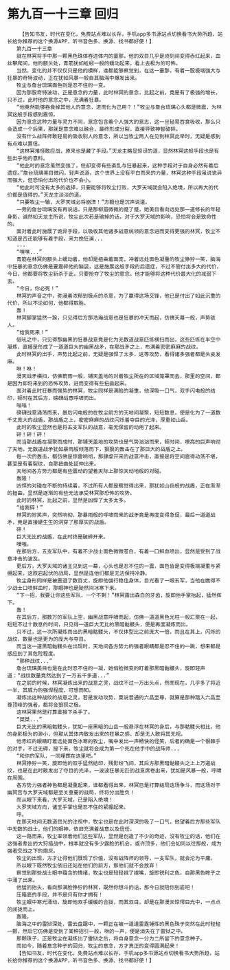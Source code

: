 # 第九百一十三章 回归
        【告知书友，时代在变化，免费站点难以长存，手机app多书源站点切换看书大势所趋，站长给你推荐的这个换源APP，听书音色多、换源、找书都好使！】
       第九百一十三章
       就在林冥将手中那一颗黑色珠体吞进体内的霎那，他的双目几乎是顷刻间变得赤红起来，血丝攀爬间，他的额头处，青筋犹如蚯蚓一般的蠕动起来，看上去极为的可怖。
       当然，变化的并不仅仅只是他的模样，谁都能够察觉到，在这一霎那，有着一股极端强大与狂暴的奇特波动，正在犹如风暴一般自其脑海中爆发出来。
       牧尘与詹台琉璃面色则是忍不住的一变。
       因为那股奇特波动，正是意念的力量，此时林冥的意念，比起之前，竟是有了极强的增长，只不过，此时他的意念之中，充满着狂暴。
       “他竟然能够吞食掉其他人的意念，进而化为己用？！”牧尘与詹台琉璃心头都是微震，为林冥这般手段感到震惊。
       因为意念这种力量与灵力不同，意念包含着个人强大的意志，这一旦轻易吞食吸收，那么只会造成一个后果，那就是意念难以融合，最终形成分裂，直接导致神智破碎。
       没有什么战阵师敢轻易的吸收别人的意念，所以当牧尘两人在见到林冥此举时，无疑是感到有点难以置信。
       “这林冥难怪敢应战，原来也是藏了手段。”天龙主略显惊讶的道，显然林冥这般手段也是有些出乎他的意料。
       “他此时的意念虽然变强了，但却变得有些紊乱与狂暴起来，这种手段对于自身必然有着后遗症。”詹台琉璃美目微闪，轻声说道，这个世界上没有平白而来的力量，林冥这种手段虽说诡异而强大，但恐怕付出的代价也不会小。
       “他此时可没有太多的选择，只要能够将牧尘打败，大罗天域就会陷入绝境，所以再大的代价都是值得的。”天龙主淡淡的道。
       “只要牧尘一输，大罗天域必将崩溃！”方毅也是沉声说道。
       一旁的詹台琉璃没有再说话，只是那柳眉微微的蹙了蹙，她美目看向远处那一道修长的年轻身影，诚然如天龙主所说，牧尘此次若是输掉的话，对于大罗天域的影响，恐怕将会是致命性的。
       面对着此时施展了诡异手段，以吸收其他诸多战意统领的意念进而变得更强的林冥，牧尘不知道是否还能够有着手段，来力挽狂澜...
       ...
       “嘿嘿...”
       青筋在林冥的额头上蠕动着，他却是扭曲着面庞，冲着远处面色凝重的牧尘狰狞一笑，脑海中狂暴的意念仿佛是要震碎他的脑袋，这是施展这般手段的后遗症，不过不管付出多大的代价，今日，他都要将牧尘斩杀于此，只要抢夺了牧尘的意念，他才能够将这种代价最大化的减弱下去。
       “今日，你必死！”
       林冥的声音之中，弥漫着浓郁到极点的杀意，为了赢得这场交锋，他已是付出了如此沉重的代价，所以不论如何，他都得取胜。
       轰！
       林冥脚掌猛然一跺，只见得后方那浩瀚战意也是狂暴的冲天而起，仿佛天幕一般，声势骇人。
       “给我死来！”
       低吼之中，只见得那幽黑的狂暴战意竟是化为无数道战意匹练横扫而出，这些匹练在半空中凝炼，直接是形成了一道道巨大的幽黑战矛，在那战矛之上，布满着密密麻麻的战纹。
       此时林冥的出手，声势比起之前，无疑是强悍了太多，这等攻势，看得诸多强者都是头皮发麻。
       咻！咻！
       漫天战矛横扫，仿佛箭雨一般，铺天盖地的对着牧尘所在的区域笼罩而去，那里的空间，都是因为即将来到的恐怖攻势，进而变得有些扭曲起来。
       面对着此时狂暴而强势的林冥，牧尘同样是满脸的凝重，他深吸一口气，双手闪电般的结印，顿时在其后方，磅礴战意呼啸而出。
       嗡嗡！
       磅礴战意涌荡而来，最后闪电般的在牧尘前方的天地间凝聚，短短数息，便是化为了一道数千丈庞大的战盾，那战盾之上，密密麻麻的战纹闪烁着夺目的光泽，厚重如山岳。
       此时的牧尘显然也是将五支军队的战意，毫无保留的动用了起来。
       砰！砰！砰！
       而当那战盾在凝聚而成时，那铺天盖地的攻势也是气势汹汹而来，顿时间，嘹亮的巨声响彻了天地，无数道战矛犹如暴雨般倾落而下，狠狠的轰击在了那巨大的战盾之上。
       每一次的轰击，都仿佛是惊雷响彻，那肆虐开来的战意冲击，直接是将空间震得动荡不堪，甚至是有着裂纹，自那扭曲处延伸出来。
       天地间各方势力都是有些震动的望着天际上那惊天动地般的对碰。
       轰隆！
       凶悍的对碰在不断的持续着，不过所有人都是察觉得出来，那犹如山岳般的战盾，正在渐渐的扭曲，显然是逐渐的有些无法承受林冥那恐怖的攻势。
       此时的林冥，比起之前，显然是凶悍了太多太多。
       “给我碎！”
       林冥的狞笑声，突然响彻，那暴雨般的呼啸而来的战矛竟是再度变得急促，最后一道道战矛，竟是直接硬生生的洞穿了那厚实的战盾。
       砰！
       巨大无比的战盾，在此时终是破碎开来。
       噗嗤。
       在那后方，五支军队中，有着不少战士面色微微苍白，有着一口鲜血喷出，显然是受到了战意冲击的波及。
       更后方，大罗天域的诸王见到这一幕，心头也是忍不住的一震，面色皆是变得极端凝重与紧绷起来，这跌宕起伏的战局，显然是连他们都是无法保持冷静。
       牧尘身形同样是被震退了数百丈，旋即他强行稳住身体，目光看了一眼五军，当他在瞧得不少战士口喷鲜血时，那眼神也是陡然间冰寒下来。
       “下一招，我要让你这些军队，一个不剩！”林冥露出森白的牙齿，旋即他手掌抬起，猛然挥下。
       轰！
       在其后方，那数万的军队上空，幽黑战意呼啸而起，仿佛一道道黑色光柱一般汇聚在一起，短短不过十数息的时间，只见得一道巨大无比的黑暗骷髅头，便是再度凝炼而出。
       只不过，这一次所凝炼而出的黑暗骷髅头，不仅体型比之前庞大一倍，而且在其上，闪烁的战纹，数量也是更为的庞大与夺目。
       而当这一道黑暗骷髅头在出现时，天地间各方势力的强者眼睛都是忍不住的一跳，想来都是感应到了其危险程度。
       “那种战纹...”
       詹台琉璃美目也是在此时忍不住的一凝，她俏脸微变的盯着那黑暗骷髅头，旋即轻声道：“战纹数量竟然达到了一万五千多道...”
       在之前的时候，林冥凝炼出来的战意之灵，战纹不过一万出头点，然而现在，几乎多了将近一半，其威力的强悍程度，可想而知。
       凝炼出这种战纹的战意之灵，若是发动攻势，莫说普通的六品至尊，就算是那种踏入六品至尊顶峰的强者，都将会狼狈之极。
       这林冥果然是打算直接下杀手了。
       “桀桀...”
       巨大无比的黑暗骷髅头，犹如一座黑暗的山岳一般悬浮在林冥的身后，与那骷髅头相比，他的身影极为的渺小，但那从其体内散发出来的狂暴之感，却是无人敢将其无视。
       他赤红的眼睛盯着远处面色冰寒的牧尘，嘴中发出一声畅快的怪笑，后者的确是一个很棘手的对手，不过无碍，接下来，牧尘就将会成为第一个死在他手中的战阵师...
       “和你的军队，一同埋葬在这里吧。”
       林冥狰狞一笑，旋即他的双手猛然结印，残影纷飞间，其后方那黑暗骷髅头之上上万道战纹，也是在此时散发出了夺目的光泽，一波波狂暴无匹的战意席卷出来，犹如是风暴一般，呼啸在周围。
       各方势力强者神色都是凝重起来，谁都看得出来，林冥已是打算结局这场争斗，而这场对于幽冥宫与大罗天域都是至关重要的战局，终将分出胜负！
       而从眼下来看，大罗天域，已是陷入绝境！
       大罗天域方向，诸王手掌也是忍不住的紧握起来。
       呼。
       在那天地间无数道目光的注视中，牧尘也是在此时深深的吸了一口气，他望着后方那些军队中无数的战士，他们的眼神，依旧充满着战意以及信任。
       这一路而来，牧尘率领着他们这些军队，显然是创造了不少的奇迹，没有牧尘的话，他们在这强者辈出的大狩猎战中，根本就没有多少露脸的机会，或许顶多，他们会如同以往那般，成为强者交战之下的炮灰。
       牧尘的出现，方才让得他们展现了价值，没有战阵师的领导，一支军队，就会沦为平庸。
       所以眼下既然牧尘依旧还站在他们的前方，那他们就不会放弃！
       察觉到那些战士眼中蕴含的情绪，牧尘也是轻轻抿了抿嘴，旋即锐利之色，自那黑色眸子之中涌了出来。
       他猛的抬头，看向那满脸狰狞的林冥，既然你想斗的话，那今日就陪你到底吧！
       压箱底的手段，并不是只有你才拥有！
       牧尘眼中寒光涌动，旋即他双手缓缓的合拢，而其双目，却是在那漫天惊愕目光中，一点点的闭拢而上。
       轰隆。
       脑海之中的雷狱深处，雷云盘踞中，一颗正在被一道道雷霆锤炼的黑色珠子突然在此时轻轻一颤，然后它仿佛是受到了某种招引一般，咻的一声，便是消失在了雷狱之中。
       那颗珠子，正是牧尘在凝炼出了雷狱之后，将自身意念一分为二所留下的意念种子。
       而如今，随着意念种子的回归，牧尘的意念，方才真正的变得圆满起来！
       【告知书友，时代在变化，免费站点难以长存，手机app多书源站点切换看书大势所趋，站长给你推荐的这个换源APP，听书音色多、换源、找书都好使！】